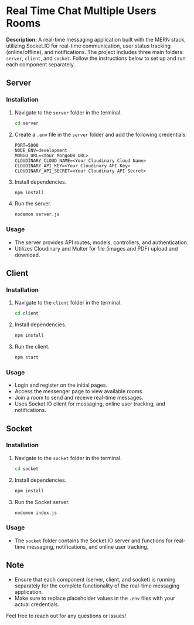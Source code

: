 # Real Time Chat Multiple Users Rooms

**Description:** A real-time messaging application built with the MERN stack, utilizing Socket.IO for real-time communication, user status tracking (online/offline), and notifications. The project includes three main folders: `server`, `client`, and `socket`. Follow the instructions below to set up and run each component separately.

## Server

### Installation

1. Navigate to the `server` folder in the terminal.

    ```bash
    cd server
    ```

2. Create a `.env` file in the `server` folder and add the following credentials:

    ```env
    PORT=5000
    NODE_ENV=development
    MONGO_URL=<Your MongoDB URL>
    CLOUDINARY_CLOUD_NAME=<Your Cloudinary Cloud Name>
    CLOUDINARY_API_KEY=<Your Cloudinary API Key>
    CLOUDINARY_API_SECRET=<Your Cloudinary API Secret>
    ```

3. Install dependencies.

    ```bash
    npm install
    ```

4. Run the server.

    ```bash
    nodemon server.js
    ```

### Usage

- The server provides API routes, models, controllers, and authentication.
- Utilizes Cloudinary and Multer for file (images and PDF) upload and download.

## Client

### Installation

1. Navigate to the `client` folder in the terminal.

    ```bash
    cd client
    ```

2. Install dependencies.

    ```bash
    npm install
    ```

3. Run the client.

    ```bash
    npm start
    ```

### Usage

- Login and register on the initial pages.
- Access the messenger page to view available rooms.
- Join a room to send and receive real-time messages.
- Uses Socket.IO client for messaging, online user tracking, and notifications.

## Socket

### Installation

1. Navigate to the `socket` folder in the terminal.

    ```bash
    cd socket
    ```

2. Install dependencies.

    ```bash
    npm install
    ```

3. Run the Socket server.

    ```bash
    nodemon index.js
    ```

### Usage

- The `socket` folder contains the Socket.IO server and functions for real-time messaging, notifications, and online user tracking.

## Note

- Ensure that each component (server, client, and socket) is running separately for the complete functionality of the real-time messaging application.
- Make sure to replace placeholder values in the `.env` files with your actual credentials.

Feel free to reach out for any questions or issues!
